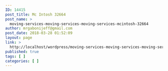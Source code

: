 ```yaml
---
ID: 14415
post_title: Mc Intosh 32664
post_name: >
  moving-services-moving-services-moving-services-mcintosh-32664
author: mrgabonijeff@gmail.com
post_date: 2018-03-28 01:52:09
layout: page
link: >
  http://localhost/wordpress/moving-services-moving-services-moving-services-mcintosh-32664/
published: true
tags: [ ]
categories: [ ]
---
```

